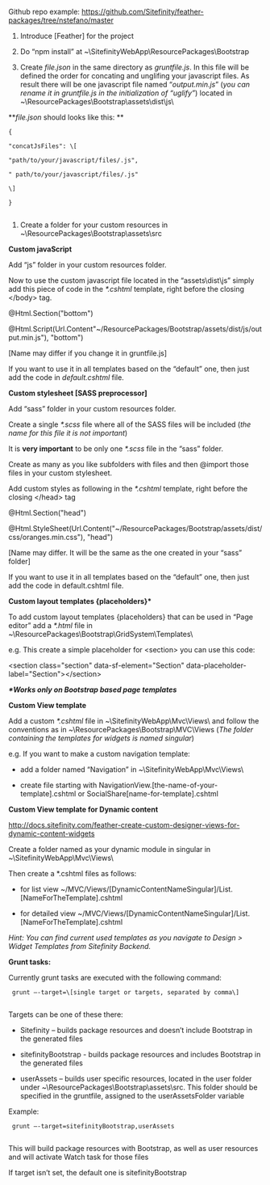 Github repo example:
<https://github.com/Sitefinity/feather-packages/tree/nstefano/master>

1.  Introduce \[Feather\] for the project

2.  Do “npm install” at
    \~\\SitefinityWebApp\\ResourcePackages\\Bootstrap

3.  Create *file.json* in the same directory as *gruntfile.js*. In this
    file will be defined the order for concating and unglifing your
    javascript files. As result there will be one javascript file named
    “*output.min.js*” (*you can rename it in *gruntfile.js* in the
    initialization of “uglify”*) located in
    \~\\ResourcePackages\\Bootstrap\\assets\\dist\\js\\

***file.json* should looks like this: **

```
{

"concatJsFiles": \[

"path/to/your/javascript/files/.js",

" path/to/your/javascript/files/.js"

\]

}
 
```

1.  Create a folder for your custom resources in
    \~\\ResourcePackages\\Bootstrap\\assets\\src

**Custom javaScript**

Add “js” folder in your custom resources folder.

Now to use the custom javascript file located in the “assets\\dist\\js”
simply add this piece of code in the *\*.cshtml* template, right before
the closing &lt;/body&gt; tag.

@Html.Section("bottom")

@Html.Script(Url.Content"\~/ResourcePackages/Bootstrap/assets/dist/js/output.min.js"),
"bottom")

\[Name may differ if you change it in gruntfile.js\]

If you want to use it in all templates based on the “default” one, then
just add the code in *default.cshtml* file.

**Custom stylesheet \[SASS preprocessor\]**

Add “sass” folder in your custom resources folder.

Create a single *\*.scss* file where all of the SASS files will be
included (*the name for this file it is not important*)

It is **very important** to be only one *\*.scss* file in the “sass”
folder.

Create as many as you like subfolders with files and then @import those
files in your custom stylesheet.

Add custom styles as following in the *\*.cshtml* template, right before
the closing &lt;/head&gt; tag

@Html.Section("head")

@Html.StyleSheet(Url.Content("\~/ResourcePackages/Bootstrap/assets/dist/css/oranges.min.css"),
"head")

\[Name may differ. It will be the same as the one created in your “sass”
folder\]

If you want to use it in all templates based on the “default” one, then
just add the code in default.cshtml file.

**Custom layout templates {placeholders}\***

To add custom layout templates {placeholders} that can be used in “Page
editor” add a *\*.html* file in
\~\\ResourcePackages\\Bootstrap\\GridSystem\\Templates\\

e.g. This create a simple placeholder for &lt;section&gt; you can use
this code:

&lt;section class="section" data-sf-element="Section"
data-placeholder-label="Section"&gt;&lt;/section&gt;

***\*Works only on Bootstrap based page templates***

**Custom View template**

Add a custom *\*.cshtml* file in \~\\SitefinityWebApp\\Mvc\\Views\\ and
follow the conventions as in \~\\ResourcePackages\\Bootstrap\\MVC\\Views
(*The folder containing the templates for widgets is named singular*)

e.g. If you want to make a custom navigation template:

- add a folder named “Navigation” in \~\\SitefinityWebApp\\Mvc\\Views\\

- create file starting with
NavigationView.\[the-name-of-your-template\].cshtml or
SocialShare\[name-for-template\].cshtml

**Custom View template for Dynamic content**

http://docs.sitefinity.com/feather-create-custom-designer-views-for-dynamic-content-widgets

Create a folder named as your dynamic module in singular in
\~\\SitefinityWebApp\\Mvc\\Views\\

Then create a \*.cshtml files as follows:

- for list view
\~/MVC/Views/\[DynamicContentNameSingular\]/List.\[NameForTheTemplate\].cshtml

- for detailed view
\~/MVC/Views/\[DynamicContentNameSingular\]/List.\[NameForTheTemplate\].cshtml

*Hint: You can find current used templates as you navigate to Design
&gt; Widget Templates from Sitefinity Backend.*

**Grunt tasks:**

Currently grunt tasks are executed with the following command:


```
 grunt –-target=\[single target or targets, separated by comma\]
 
```

Targets can be one of these there:

-   Sitefinity – builds package resources and doesn’t include Bootstrap
    in the generated files

-   sitefinityBootstrap - builds package resources and includes
    Bootstrap in the generated files

-   userAssets – builds user specific resources, located in the user
    folder under \~\\ResourcePackages\\Bootstrap\\assets\\src. This
    folder should be specified in the gruntfile, assigned to the
    userAssetsFolder variable

Example: 

```
 grunt –-target=sitefinityBootstrap,userAssets
 
```

This will build package resources with Bootstrap, as well as user
resources and will activate Watch task for those files

If target isn’t set, the default one is sitefinityBootstrap
